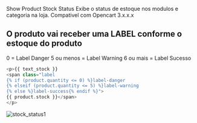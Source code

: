 Show Product Stock Status
 Exibe o status de estoque nos modulos e categoria na loja.
 Compativel com Opencart 3.x.x.x
 
 ## O produto vai receber uma LABEL conforme o estoque do produto
 0 = Label Danger
 5 ou menos = Label Warning
 6 ou mais = Label Sucesso
 
```php
<p>{{ text_stock }} 
<span class="label 
{% if (product.quantity <= 0) %}label-danger
{% elseif (product.quantity <= 5) %}label-warning
{% else %}label-success{% endif %}">
{{ product.stock }}</span>
</p>
```
![stock_status1](https://user-images.githubusercontent.com/8571832/200137804-34d22eb7-7267-45b8-a31b-77304e7d4a72.jpg)
